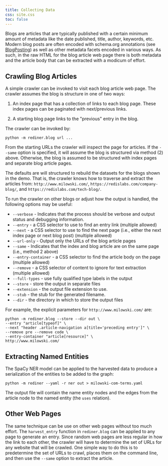 ```yaml
---
title: Collecting Data
css: site.css
toc: false
---
```


Blogs are articles that are typically published with a certain minimum amount
of metadata like the date published, title, author, keywords, etc. Modern
blog posts are often encoded with schema.org annotations (see [BlogPosting](https://schema.org/BlogPosting))
as well as other metadata facets encoded in various ways. As such, in the
raw HTML for the blog article web page there is both metadata and the
article body that can be extracted with a modicum of effort.

## Crawling Blog Articles

A simple crawler can be invoked to visit each blog article web page. The
crawler assumes the blog is structure in one of two ways:

1. An index page that has a collection of links to each blog page. These index
   pages can be paginated with next/previous links.

2. A starting blog page links to the "previous" entry in the blog.

The crawler can be invoked by:

```
python -m rediner.blog url ...
```

From the starting URLs the crawler will inspect the page for articles. If the
`--same` option is specified, it will assume the blog is structured via method
(2) above. Otherwise, the blog is assumed to be structured with index pages and
separate blog article pages.

The defaults are will structured to rebuild the datasets for the blogs shown
in the demo. That is, the crawler knows how to traverse and extract the
articles from: `http://www.milowski.com/`, `https://redislabs.com/company-blog/`, and `https://redislabs.com/tech-blog/`.

To run the crawler on other blogs or adjust how the output is handled, the following
options may be useful:

 * `--verbose` - Indicates that the process should be verbose and output status
   and debugging information.
 * `--entry` - a CSS selector to use to find an entry link (multiple allowed)
 * `--next` - a CSS selector to use to find the next page (i.e., either the next index page or next blog post) (multiple allowed)
 * `--url-only` - Output only the URLs of the blog article pages
 * `--same` - Indicates that the index and blog article are on the same page (i.e., method 2 above)
 * `--entry-container` - a CSS selector to find the article body on the page (multiple allowed)
 * `--remove` - a CSS selector of content to ignore for text extraction (multiple allowed)
 * `--full-types` - use fully qualified type labels in the output
 * `--store` - store the output in separate files
 * `--extension` - the output file extension to use.
 * `--stub` - the stub for the generated filename.
 * `--dir` - the directory in which to store the output files

For example, the explicit parameters for `http://www.milowski.com/`
are:

```
python -m rediner.blog --store --dir out \
--entry "article[typeof]" \
--next "header .article-navigation a[title='preceding entry']" \
--remove pre --remove code \
--entry-container "article[resource]" \
http://www.milowski.com/
```

## Extracting Named Entities

The SpaCy NER model can be applied to the harvested data to produce a
serialization of the entities to be added to the graph:

```
python -m rediner --yaml -r ner out > milowski-com-terms.yaml
```

The output file will contain the name entity nodes and the edges from the
article node to the named entity (the `uses` relation).

## Other Web Pages

The same technique can be use on other web pages without too much effort. The
`harvest_entry` function in `rediner.blog` can be applied to any page
to generate an entry. Since random web pages are less regular in how
the link to each other, the crawler will have to determine the set of
URLs for any website that will be crawled. One simple way to do this is
to predetermine the set of URLs to crawl, places them on the command line, and
then use the `--same` option to extract the article.
